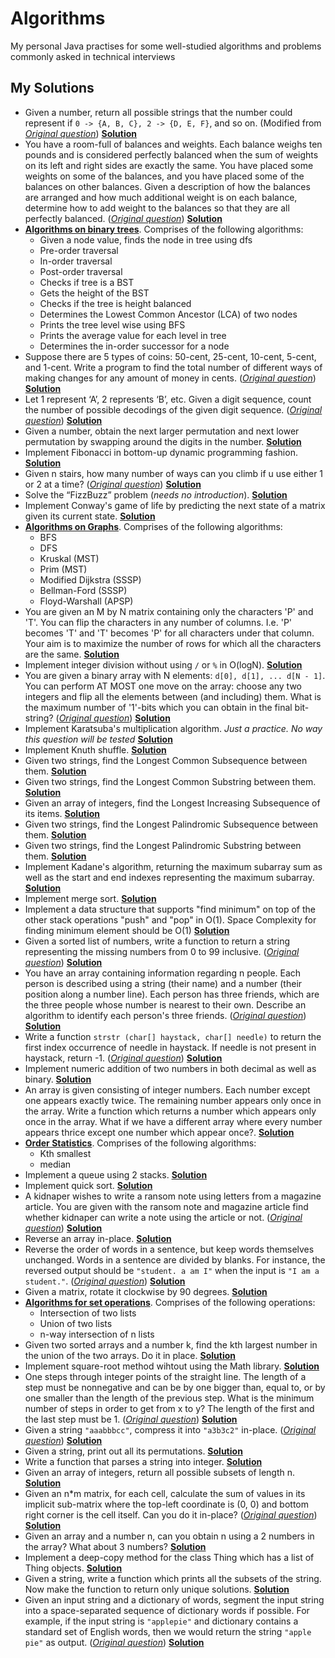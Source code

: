 # Algorithms
My personal Java practises for some well-studied algorithms and problems commonly asked in technical interviews

## My Solutions
* Given a number, return all possible strings that the number could represent if `0 -> {A, B, C}, 2 -> {D, E, F}`, and so on. (Modified from [*Original question*](http://www.glassdoor.com/Interview/phone-numbers-provided-a-phone-number-654-876-0987-return-all-possible-strings-that-the-phone-number-could-represent-QTN_361642.htm)) [**Solution**](AllPossibleStrings.java)
* You have a room-full of balances and weights. Each balance weighs ten pounds and is considered perfectly balanced when the sum of weights on its left and right sides are exactly the same. You have placed some weights on some of the balances, and you have placed some of the balances on other balances. Given a description of how the balances are arranged and how much additional weight is on each balance, determine how to add weight to the balances so that they are all perfectly balanced. ([*Original question*](http://www.careercup.com/question?id=12150672)) [**Solution**](Balance.java)
* [**Algorithms on binary trees**](BinaryTree.java). Comprises of the following algorithms:  
  * Given a node value, finds the node in tree using dfs
  * Pre-order traversal
  * In-order traversal
  * Post-order traversal
  * Checks if tree is a BST
  * Gets the height of the BST
  * Checks if the tree is height balanced
  * Determines the Lowest Common Ancestor (LCA) of two nodes
  * Prints the tree level wise using BFS
  * Prints the average value for each level in tree
  * Determines the in-order successor for a node
* Suppose there are 5 types of coins: 50-cent, 25-cent, 10-cent, 5-cent, and 1-cent. Write a program to find the total number of different ways of making changes for any amount of money in cents. ([*Original question*](http://uva.onlinejudge.org/index.php?option=com_onlinejudge&Itemid=8&page=show_problem&problem=615)) [**Solution**](CoinChange.java)
* Let 1 represent ‘A’, 2 represents ‘B’, etc. Given a digit sequence, count the number of possible decodings of the given digit sequence. ([*Original question*](http://www.geeksforgeeks.org/count-possible-decodings-given-digit-sequence/)) [**Solution**](CountPossibleDecodings.java)
* Given a number, obtain the next larger permutation and next lower permutation by swapping around the digits in the number. [**Solution**](DigitPermutations.java)
* Implement Fibonacci in bottom-up dynamic programming fashion. [**Solution**](Fibonacci.java)
* Given n stairs, how many number of ways can you climb if u use either 1 or 2 at a time? ([*Original question*](http://www.careercup.com/question?id=3590768)) [**Solution**](FibonacciSteps.java)
* Solve the “FizzBuzz” problem (*needs no introduction*). [**Solution**](FizzBuzz.java)
* Implement Conway's game of life by predicting the next state of a matrix given its current state. [**Solution**](GameOfLife.java)
* [**Algorithms on Graphs**](Graph.java). Comprises of the following algorithms:
  * BFS
  * DFS
  * Kruskal (MST)
  * Prim (MST)
  * Modified Dijkstra (SSSP)
  * Bellman-Ford (SSSP)
  * Floyd-Warshall (APSP)
* You are given an M by N matrix containing only the characters 'P' and 'T'. You can flip the characters in any number of columns. I.e. 'P' becomes 'T' and 'T' becomes 'P' for all characters under that column. Your aim is to maximize the number of rows for which all the characters are the same. [**Solution**](HomogeneousRows.java)
* Implement integer division without using `/` or `%` in O(logN). [**Solution**](IntegerDivision.java)
* You are given a binary array with N elements: `d[0], d[1], ... d[N - 1]`. You can perform AT MOST one move on the array: choose any two integers and flip all the elements between (and including) them. What is the maximum number of '1'-bits which you can obtain in the final bit-string? ([*Original question*](http://www.careercup.com/question?id=6262507668766720)) [**Solution**](KadaneBitFlip.java)
* Implement Karatsuba's multiplication algorithm. *Just a practice. No way this question will be tested* [**Solution**](Karatsuba.java)
* Implement Knuth shuffle. [**Solution**](KnuthShuffle.java)
* Given two strings, find the Longest Common Subsequence between them. [**Solution**](LongestCommonSubsequence.java)
* Given two strings, find the Longest Common Substring between them. [**Solution**](LongestCommonSubstring.java)
* Given an array of integers, find the Longest Increasing Subsequence of its items. [**Solution**](LongestIncreasingSubsequence.java)
* Given two strings, find the Longest Palindromic Subsequence between them. [**Solution**](LongestPalindromicSubsequence.java)
* Given two strings, find the Longest Palindromic Substring between them. [**Solution**](LongestPalindromicSubstring.java)
* Implement Kadane's algorithm, returning the maximum subarray sum as well as the start and end indexes representing the maximum subarray. [**Solution**](MaximumSubarray.java)
* Implement merge sort. [**Solution**](MergeSort.java)
* Implement a data structure that supports "find minimum" on top of the other stack operations "push" and "pop" in O(1). Space Complexity for finding minimum element should be O(1) [**Solution**](MinimumStack.java)
* Given a sorted list of numbers, write a function to return a string representing the missing numbers from 0 to 99 inclusive. ([*Original question*](https://leetcode.com/problems/missing-ranges/)) [**Solution**](MissingRanges.java)
* You have an array containing information regarding n people. Each person is described using a string (their name) and a number (their position along a number line). Each person has three friends, which are the three people whose number is nearest to their own. Describe an algorithm to identify each person's three friends. ([*Original question*](http://algogeeks.narkive.com/SakzFz8P/nearest-neighbour)) [**Solution**](NearestNeighbors.java)
* Write a function `strstr (char[] haystack, char[] needle)` to return the first index occurrence of needle in haystack. If needle is not present in haystack, return -1. ([*Original question*](http://www.programcreek.com/2012/12/leetcode-implement-strstr-java/)) [**Solution**](NeedleHaystack.java)
* Implement numeric addition of two numbers in both decimal as well as binary. [**Solution**](NumericAddition.java)
* An array is given consisting of integer numbers. Each number except one appears exactly twice. The remaining number appears only once in the array. Write a function which returns a number which appears only once in the array. What if we have a different array where every number appears thrice except one number which appear once?. [**Solution**](OddManOut.java)
* [**Order Statistics**](OrderStatistics.java). Comprises of the following algorithms:
  * Kth smallest
  * median
* Implement a queue using 2 stacks. [**Solution**](QueueStack.java)
* Implement quick sort. [**Solution**](QuickSort.java)
* A kidnaper wishes to write a ransom note using letters from a magazine article. You are given with the ransom note and magazine article find whether kidnaper can write a note using the article or not. ([*Original question*](http://www.careercup.com/question?id=67086)) [**Solution**](RansomNote.java)
* Reverse an array in-place. [**Solution**](ReverseArray.java)
* Reverse the order of words in a sentence, but keep words themselves unchanged. Words in a sentence are divided by blanks. For instance, the reversed output should be `"student. a am I"` when the input is `"I am a student."`. ([*Original question*](http://www.geeksforgeeks.org/reverse-words-in-a-given-string/)) [**Solution**](ReverseWords.java)
* Given a matrix, rotate it clockwise by 90 degrees. [**Solution**](RotateMatrix.java)
* [**Algorithms for set operations**](SetOperations.java). Comprises of the following operations:
  * Intersection of two lists
  * Union of two lists
  * n-way intersection of n lists
* Given two sorted arrays and a number k, find the kth largest number in the union of the two arrays. Do it in place. [**Solution**](SortedArrayUnion.java)
* Implement square-root method wihtout using the Math library. [**Solution**](Sqrt.java)
* One steps through integer points of the straight line. The length of a step must be nonnegative and can be by one bigger than, equal to, or by one smaller than the length of the previous step. What is the minimum number of steps in order to get from x to y? The length of the first and the last step must be 1. ([*Original question*](https://uva.onlinejudge.org/index.php?option=com_onlinejudge&Itemid=8&page=show_problem&problem=787)) [**Solution**](Steps.java)
* Given a string `"aaabbbcc"`, compress it into `"a3b3c2"` in-place. ([*Original question*](http://www.careercup.com/question?id=7449675)) [**Solution**](StringCompression.java)
* Given a string, print out all its permutations. [**Solution**](StringPermutations.java)
* Write a function that parses a string into integer. [**Solution**](StringToInteger.java)
* Given an array of integers, return all possible subsets of length n. [**Solution**](SubsetsN.java)
* Given an n*m matrix, for each cell, calculate the sum of values in its implicit sub-matrix where the top-left coordinate is (0, 0) and bottom right corner is the cell itself. Can you do it in-place? ([*Original question*](http://stackoverflow.com/questions/2277749/calculate-the-sum-of-elements-in-a-matrix-efficiently)) [**Solution**](SummedAreaTable.java)
* Given an array and a number n, can you obtain n using a 2 numbers in the array? What about 3 numbers?  [**Solution**](TargetSum.java)
* Implement a deep-copy method for the class Thing which has a list of Thing objects. [**Solution**](Thing.java)
* Given a string, write a function which prints all the subsets of the string.  Now make the function to return only unique solutions. [**Solution**](UniqueStringSubsets.java)
* Given an input string and a dictionary of words, segment the input string into a space-separated sequence of dictionary words if possible. For example, if the input string is `"applepie"` and dictionary contains a standard set of English words, then we would return the string `"apple pie"` as output. ([*Original question*](http://thenoisychannel.com/2011/08/08/retiring-a-great-interview-problem)) [**Solution**](WordBreak.java)
